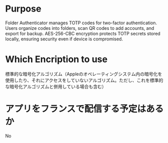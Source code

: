 # Purpose

Folder Authenticator manages TOTP codes for two-factor authentication. Users organize codes into folders, scan QR codes to add accounts, and export for backup. AES-256-CBC encryption protects TOTP secrets stored locally, ensuring security even if device is compromised.

# Which Encription to use

標準的な暗号化アルゴリズム（Appleのオペレーティングシステム内の暗号化を使用したり、それにアクセスをしていないアルゴリズム。ただし、これを標準的な暗号化アルゴリズムと併用している場合も含む）

# アプリをフランスで配信する予定はあるか

No
